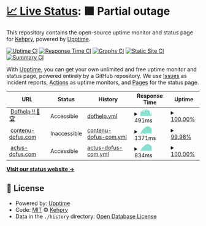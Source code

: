 # [📈 Live Status](https://Kehpry.github.io/phishcheck): <!--live status--> **🟧 Partial outage**

This repository contains the open-source uptime monitor and status page for [Kehpry](https://Kehpry.github.io/phishcheck), powered by [Upptime](https://github.com/upptime/upptime).

[![Uptime CI](https://github.com/Kehpry/phishcheck/workflows/Uptime%20CI/badge.svg)](https://github.com/Kehpry/phishcheck/actions?query=workflow%3A%22Uptime+CI%22)
[![Response Time CI](https://github.com/Kehpry/phishcheck/workflows/Response%20Time%20CI/badge.svg)](https://github.com/Kehpry/phishcheck/actions?query=workflow%3A%22Response+Time+CI%22)
[![Graphs CI](https://github.com/Kehpry/phishcheck/workflows/Graphs%20CI/badge.svg)](https://github.com/Kehpry/phishcheck/actions?query=workflow%3A%22Graphs+CI%22)
[![Static Site CI](https://github.com/Kehpry/phishcheck/workflows/Static%20Site%20CI/badge.svg)](https://github.com/Kehpry/phishcheck/actions?query=workflow%3A%22Static+Site+CI%22)
[![Summary CI](https://github.com/Kehpry/phishcheck/workflows/Summary%20CI/badge.svg)](https://github.com/Kehpry/phishcheck/actions?query=workflow%3A%22Summary+CI%22)

With [Upptime](https://upptime.js.org), you can get your own unlimited and free uptime monitor and status page, powered entirely by a GitHub repository. We use [Issues](https://github.com/Kehpry/phishcheck/issues) as incident reports, [Actions](https://github.com/Kehpry/phishcheck/actions) as uptime monitors, and [Pages](https://Kehpry.github.io/phishcheck) for the status page.

<!--start: status pages-->
<!-- This summary is generated by Upptime (https://github.com/upptime/upptime) -->
<!-- Do not edit this manually, your changes will be overwritten -->
<!-- prettier-ignore -->
| URL | Status | History | Response Time | Uptime |
| --- | ------ | ------- | ------------- | ------ |
| <img alt="" src="https://favicons.githubusercontent.com/www.dofhelp.fr" height="13"> [Dofhelp !! 💪🏆](http://www.dofhelp.fr) | Accessible | [dofhelp.yml](https://github.com/Kehpry/phishcheck/commits/HEAD/history/dofhelp.yml) | <details><summary><img alt="Response time graph" src="./graphs/dofhelp/response-time-week.png" height="20"> 491ms</summary><br><a href="https://phishcheck.dofhelp.fr/history/dofhelp"><img alt="Response time 485" src="https://img.shields.io/endpoint?url=https%3A%2F%2Fraw.githubusercontent.com%2FKehpry%2Fphishcheck%2FHEAD%2Fapi%2Fdofhelp%2Fresponse-time.json"></a><br><a href="https://phishcheck.dofhelp.fr/history/dofhelp"><img alt="24-hour response time 373" src="https://img.shields.io/endpoint?url=https%3A%2F%2Fraw.githubusercontent.com%2FKehpry%2Fphishcheck%2FHEAD%2Fapi%2Fdofhelp%2Fresponse-time-day.json"></a><br><a href="https://phishcheck.dofhelp.fr/history/dofhelp"><img alt="7-day response time 491" src="https://img.shields.io/endpoint?url=https%3A%2F%2Fraw.githubusercontent.com%2FKehpry%2Fphishcheck%2FHEAD%2Fapi%2Fdofhelp%2Fresponse-time-week.json"></a><br><a href="https://phishcheck.dofhelp.fr/history/dofhelp"><img alt="30-day response time 485" src="https://img.shields.io/endpoint?url=https%3A%2F%2Fraw.githubusercontent.com%2FKehpry%2Fphishcheck%2FHEAD%2Fapi%2Fdofhelp%2Fresponse-time-month.json"></a><br><a href="https://phishcheck.dofhelp.fr/history/dofhelp"><img alt="1-year response time 485" src="https://img.shields.io/endpoint?url=https%3A%2F%2Fraw.githubusercontent.com%2FKehpry%2Fphishcheck%2FHEAD%2Fapi%2Fdofhelp%2Fresponse-time-year.json"></a></details> | <details><summary><a href="https://phishcheck.dofhelp.fr/history/dofhelp">100.00%</a></summary><a href="https://phishcheck.dofhelp.fr/history/dofhelp"><img alt="All-time uptime 100.00%" src="https://img.shields.io/endpoint?url=https%3A%2F%2Fraw.githubusercontent.com%2FKehpry%2Fphishcheck%2FHEAD%2Fapi%2Fdofhelp%2Fuptime.json"></a><br><a href="https://phishcheck.dofhelp.fr/history/dofhelp"><img alt="24-hour uptime 100.00%" src="https://img.shields.io/endpoint?url=https%3A%2F%2Fraw.githubusercontent.com%2FKehpry%2Fphishcheck%2FHEAD%2Fapi%2Fdofhelp%2Fuptime-day.json"></a><br><a href="https://phishcheck.dofhelp.fr/history/dofhelp"><img alt="7-day uptime 100.00%" src="https://img.shields.io/endpoint?url=https%3A%2F%2Fraw.githubusercontent.com%2FKehpry%2Fphishcheck%2FHEAD%2Fapi%2Fdofhelp%2Fuptime-week.json"></a><br><a href="https://phishcheck.dofhelp.fr/history/dofhelp"><img alt="30-day uptime 100.00%" src="https://img.shields.io/endpoint?url=https%3A%2F%2Fraw.githubusercontent.com%2FKehpry%2Fphishcheck%2FHEAD%2Fapi%2Fdofhelp%2Fuptime-month.json"></a><br><a href="https://phishcheck.dofhelp.fr/history/dofhelp"><img alt="1-year uptime 100.00%" src="https://img.shields.io/endpoint?url=https%3A%2F%2Fraw.githubusercontent.com%2FKehpry%2Fphishcheck%2FHEAD%2Fapi%2Fdofhelp%2Fuptime-year.json"></a></details>
| <img alt="" src="https://favicons.githubusercontent.com/contenu-dofus.com" height="13"> [contenu-dofus.com](https://contenu-dofus.com/) | Inaccessible | [contenu-dofus-com.yml](https://github.com/Kehpry/phishcheck/commits/HEAD/history/contenu-dofus-com.yml) | <details><summary><img alt="Response time graph" src="./graphs/contenu-dofus-com/response-time-week.png" height="20"> 1371ms</summary><br><a href="https://phishcheck.dofhelp.fr/history/contenu-dofus-com"><img alt="Response time 1371" src="https://img.shields.io/endpoint?url=https%3A%2F%2Fraw.githubusercontent.com%2FKehpry%2Fphishcheck%2FHEAD%2Fapi%2Fcontenu-dofus-com%2Fresponse-time.json"></a><br><a href="https://phishcheck.dofhelp.fr/history/contenu-dofus-com"><img alt="24-hour response time 1371" src="https://img.shields.io/endpoint?url=https%3A%2F%2Fraw.githubusercontent.com%2FKehpry%2Fphishcheck%2FHEAD%2Fapi%2Fcontenu-dofus-com%2Fresponse-time-day.json"></a><br><a href="https://phishcheck.dofhelp.fr/history/contenu-dofus-com"><img alt="7-day response time 1371" src="https://img.shields.io/endpoint?url=https%3A%2F%2Fraw.githubusercontent.com%2FKehpry%2Fphishcheck%2FHEAD%2Fapi%2Fcontenu-dofus-com%2Fresponse-time-week.json"></a><br><a href="https://phishcheck.dofhelp.fr/history/contenu-dofus-com"><img alt="30-day response time 1371" src="https://img.shields.io/endpoint?url=https%3A%2F%2Fraw.githubusercontent.com%2FKehpry%2Fphishcheck%2FHEAD%2Fapi%2Fcontenu-dofus-com%2Fresponse-time-month.json"></a><br><a href="https://phishcheck.dofhelp.fr/history/contenu-dofus-com"><img alt="1-year response time 1371" src="https://img.shields.io/endpoint?url=https%3A%2F%2Fraw.githubusercontent.com%2FKehpry%2Fphishcheck%2FHEAD%2Fapi%2Fcontenu-dofus-com%2Fresponse-time-year.json"></a></details> | <details><summary><a href="https://phishcheck.dofhelp.fr/history/contenu-dofus-com">99.98%</a></summary><a href="https://phishcheck.dofhelp.fr/history/contenu-dofus-com"><img alt="All-time uptime 99.98%" src="https://img.shields.io/endpoint?url=https%3A%2F%2Fraw.githubusercontent.com%2FKehpry%2Fphishcheck%2FHEAD%2Fapi%2Fcontenu-dofus-com%2Fuptime.json"></a><br><a href="https://phishcheck.dofhelp.fr/history/contenu-dofus-com"><img alt="24-hour uptime 99.98%" src="https://img.shields.io/endpoint?url=https%3A%2F%2Fraw.githubusercontent.com%2FKehpry%2Fphishcheck%2FHEAD%2Fapi%2Fcontenu-dofus-com%2Fuptime-day.json"></a><br><a href="https://phishcheck.dofhelp.fr/history/contenu-dofus-com"><img alt="7-day uptime 99.98%" src="https://img.shields.io/endpoint?url=https%3A%2F%2Fraw.githubusercontent.com%2FKehpry%2Fphishcheck%2FHEAD%2Fapi%2Fcontenu-dofus-com%2Fuptime-week.json"></a><br><a href="https://phishcheck.dofhelp.fr/history/contenu-dofus-com"><img alt="30-day uptime 99.98%" src="https://img.shields.io/endpoint?url=https%3A%2F%2Fraw.githubusercontent.com%2FKehpry%2Fphishcheck%2FHEAD%2Fapi%2Fcontenu-dofus-com%2Fuptime-month.json"></a><br><a href="https://phishcheck.dofhelp.fr/history/contenu-dofus-com"><img alt="1-year uptime 99.98%" src="https://img.shields.io/endpoint?url=https%3A%2F%2Fraw.githubusercontent.com%2FKehpry%2Fphishcheck%2FHEAD%2Fapi%2Fcontenu-dofus-com%2Fuptime-year.json"></a></details>
| <img alt="" src="https://favicons.githubusercontent.com/actus-dofus.com" height="13"> [actus-dofus.com](http://actus-dofus.com/) | Accessible | [actus-dofus-com.yml](https://github.com/Kehpry/phishcheck/commits/HEAD/history/actus-dofus-com.yml) | <details><summary><img alt="Response time graph" src="./graphs/actus-dofus-com/response-time-week.png" height="20"> 834ms</summary><br><a href="https://phishcheck.dofhelp.fr/history/actus-dofus-com"><img alt="Response time 834" src="https://img.shields.io/endpoint?url=https%3A%2F%2Fraw.githubusercontent.com%2FKehpry%2Fphishcheck%2FHEAD%2Fapi%2Factus-dofus-com%2Fresponse-time.json"></a><br><a href="https://phishcheck.dofhelp.fr/history/actus-dofus-com"><img alt="24-hour response time 834" src="https://img.shields.io/endpoint?url=https%3A%2F%2Fraw.githubusercontent.com%2FKehpry%2Fphishcheck%2FHEAD%2Fapi%2Factus-dofus-com%2Fresponse-time-day.json"></a><br><a href="https://phishcheck.dofhelp.fr/history/actus-dofus-com"><img alt="7-day response time 834" src="https://img.shields.io/endpoint?url=https%3A%2F%2Fraw.githubusercontent.com%2FKehpry%2Fphishcheck%2FHEAD%2Fapi%2Factus-dofus-com%2Fresponse-time-week.json"></a><br><a href="https://phishcheck.dofhelp.fr/history/actus-dofus-com"><img alt="30-day response time 834" src="https://img.shields.io/endpoint?url=https%3A%2F%2Fraw.githubusercontent.com%2FKehpry%2Fphishcheck%2FHEAD%2Fapi%2Factus-dofus-com%2Fresponse-time-month.json"></a><br><a href="https://phishcheck.dofhelp.fr/history/actus-dofus-com"><img alt="1-year response time 834" src="https://img.shields.io/endpoint?url=https%3A%2F%2Fraw.githubusercontent.com%2FKehpry%2Fphishcheck%2FHEAD%2Fapi%2Factus-dofus-com%2Fresponse-time-year.json"></a></details> | <details><summary><a href="https://phishcheck.dofhelp.fr/history/actus-dofus-com">100.00%</a></summary><a href="https://phishcheck.dofhelp.fr/history/actus-dofus-com"><img alt="All-time uptime 100.00%" src="https://img.shields.io/endpoint?url=https%3A%2F%2Fraw.githubusercontent.com%2FKehpry%2Fphishcheck%2FHEAD%2Fapi%2Factus-dofus-com%2Fuptime.json"></a><br><a href="https://phishcheck.dofhelp.fr/history/actus-dofus-com"><img alt="24-hour uptime 100.00%" src="https://img.shields.io/endpoint?url=https%3A%2F%2Fraw.githubusercontent.com%2FKehpry%2Fphishcheck%2FHEAD%2Fapi%2Factus-dofus-com%2Fuptime-day.json"></a><br><a href="https://phishcheck.dofhelp.fr/history/actus-dofus-com"><img alt="7-day uptime 100.00%" src="https://img.shields.io/endpoint?url=https%3A%2F%2Fraw.githubusercontent.com%2FKehpry%2Fphishcheck%2FHEAD%2Fapi%2Factus-dofus-com%2Fuptime-week.json"></a><br><a href="https://phishcheck.dofhelp.fr/history/actus-dofus-com"><img alt="30-day uptime 100.00%" src="https://img.shields.io/endpoint?url=https%3A%2F%2Fraw.githubusercontent.com%2FKehpry%2Fphishcheck%2FHEAD%2Fapi%2Factus-dofus-com%2Fuptime-month.json"></a><br><a href="https://phishcheck.dofhelp.fr/history/actus-dofus-com"><img alt="1-year uptime 100.00%" src="https://img.shields.io/endpoint?url=https%3A%2F%2Fraw.githubusercontent.com%2FKehpry%2Fphishcheck%2FHEAD%2Fapi%2Factus-dofus-com%2Fuptime-year.json"></a></details>

<!--end: status pages-->

[**Visit our status website →**](https://Kehpry.github.io/phishcheck)

## 📄 License

- Powered by: [Upptime](https://github.com/upptime/upptime)
- Code: [MIT](./LICENSE) © [Kehpry](https://Kehpry.github.io/phishcheck)
- Data in the `./history` directory: [Open Database License](https://opendatacommons.org/licenses/odbl/1-0/)
